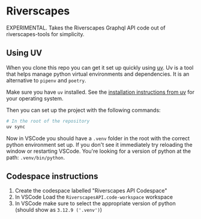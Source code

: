 # Riverscapes

EXPERIMENTAL. Takes the Riverscapes Graphql API code out of riverscapes-tools for simplicity. 

## Using UV

When you clone this repo you can get it set up quickly using [uv](https://github.com/astral-sh/uv). Uv is a tool that helps manage python virtual environments and dependencies. It is an alternative to `pipenv` and `poetry`.

Make sure you have `uv` installed. See the [installation instructions from uv](https://github.com/astral-sh/uv?tab=readme-ov-file#installation) for your operating system. 

Then you can set up the project with the following commands:

```bash
# In the root of the repository
uv sync
```

Now in VSCode you should have a `.venv` folder in the root with the correct python environment set up. If you don't see it immediately try reloading the window or restarting VSCode. You're looking for a version of python at the path: `.venv/bin/python`.

## Codespace instructions

1. Create the codespace labelled "Riverscapes API Codespace"
2. In VSCode Load the `RiverscapesAPI.code-workspace` workspace
3. In VSCode make sure to select the appropriate version of python (should show as `3.12.9 ('.venv')`)